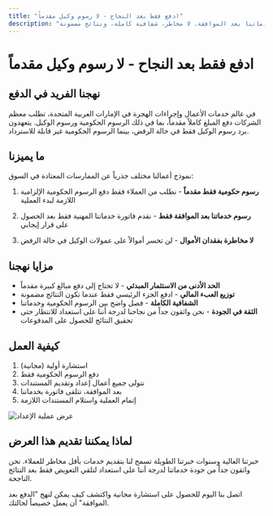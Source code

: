 ```yaml
---
title: "ادفع فقط بعد النجاح - لا رسوم وكيل مقدماً"
description: "على عكس الآخرين، نحن نفرض فقط الرسوم الحكومية مقدماً ورسوم خدماتنا بعد الموافقة. لا مخاطر، شفافية كاملة، ونتائج مضمونة."
---
```


# ادفع فقط بعد النجاح - لا رسوم وكيل مقدماً

## نهجنا الفريد في الدفع

في عالم خدمات الأعمال وإجراءات الهجرة في الإمارات العربية المتحدة، تطلب معظم الشركات دفع المبلغ كاملاً مقدماً، بما في ذلك الرسوم الحكومية ورسوم الوكيل. يتعهدون برد رسوم الوكيل فقط في حالة الرفض، بينما الرسوم الحكومية غير قابلة للاسترداد.

## ما يميزنا

نموذج أعمالنا مختلف جذرياً عن الممارسات المعتادة في السوق:

1. **رسوم حكومية فقط مقدماً** - نطلب من العملاء فقط دفع الرسوم الحكومية الإلزامية اللازمة لبدء العملية

2. **رسوم خدماتنا بعد الموافقة فقط** - نقدم فاتورة خدماتنا المهنية فقط بعد الحصول على قرار إيجابي

3. **لا مخاطرة بفقدان الأموال** - لن تخسر أموالاً على عمولات الوكيل في حالة الرفض

## مزايا نهجنا

- **الحد الأدنى من الاستثمار المبدئي** - لا تحتاج إلى دفع مبالغ كبيرة مقدماً
- **توزيع العبء المالي** - ادفع الجزء الرئيسي فقط عندما تكون النتائج مضمونة
- **الشفافية الكاملة** - فصل واضح بين الرسوم الحكومية وخدماتنا
- **الثقة في الجودة** - نحن واثقون جداً من نجاحنا لدرجة أننا على استعداد للانتظار حتى تحقيق النتائج للحصول على المدفوعات

## كيفية العمل

1. استشارة أولية (مجانية)
2. دفع الرسوم الحكومية فقط
3. نتولى جميع أعمال إعداد وتقديم المستندات
4. بعد الموافقة، تتلقى فاتورة بخدماتنا
5. إتمام العملية واستلام المستندات اللازمة

![عرض عملية الإعداد](/img/post-payment-process.svg)

## لماذا يمكننا تقديم هذا العرض

خبرتنا العالية وسنوات خبرتنا الطويلة تسمح لنا بتقديم خدمات بأقل مخاطر للعملاء. نحن واثقون جداً من جودة خدماتنا لدرجة أننا على استعداد لتلقي التعويض فقط بعد النتائج الناجحة.

اتصل بنا اليوم للحصول على استشارة مجانية واكتشف كيف يمكن لنهج "الدفع بعد الموافقة" أن يعمل خصيصاً لحالتك.
